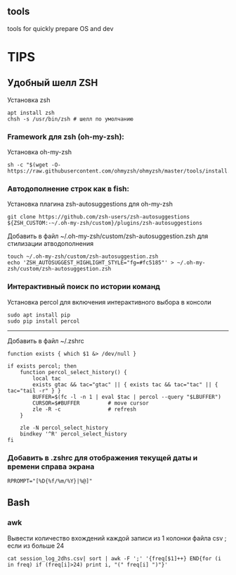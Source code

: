 ## tools
tools for quickly prepare OS and dev


# TIPS

## Удобный шелл ZSH
Установка zsh

    apt install zsh
    chsh -s /usr/bin/zsh # шелл по умолчанию
    
### Framework для zsh (oh-my-zsh):
Установка oh-my-zsh

    sh -c "$(wget -O- https://raw.githubusercontent.com/ohmyzsh/ohmyzsh/master/tools/install.sh)"

### Автодополнение строк как в fish:
Установка плагина zsh-autosuggestions для oh-my-zsh

    git clone https://github.com/zsh-users/zsh-autosuggestions ${ZSH_CUSTOM:-~/.oh-my-zsh/custom}/plugins/zsh-autosuggestions
    
Добавить в файл ~/.oh-my-zsh/custom/zsh-autosuggestion.zsh для стилизации атводополнения

    touch ~/.oh-my-zsh/custom/zsh-autosuggestion.zsh
    echo 'ZSH_AUTOSUGGEST_HIGHLIGHT_STYLE="fg=#fc5185"' > ~/.oh-my-zsh/custom/zsh-autosuggestion.zsh

### Интерактивный поиск по истории команд
Установка percol для включения интерактивного выбора в консоли

    sudo apt install pip
    sudo pip install percol
    
---
Добавить в файл ~/.zshrc

    function exists { which $1 &> /dev/null }

    if exists percol; then
        function percol_select_history() {
            local tac
            exists gtac && tac="gtac" || { exists tac && tac="tac" || { tac="tail -r" } }
            BUFFER=$(fc -l -n 1 | eval $tac | percol --query "$LBUFFER")
            CURSOR=$#BUFFER         # move cursor
            zle -R -c               # refresh
        }

        zle -N percol_select_history
        bindkey '^R' percol_select_history
    fi

### Добавить в .zshrc для отображения текущей даты и времени справа экрана
    RPROMPT="[%D{%f/%m/%Y}|%@]"

## Bash 
### awk
Вывести количество вхождений каждой записи из 1 колонки файла csv ; если из больше 24

    cat session_log_2dhs.csv| sort | awk -F ';' '{freq[$1]++} END{for (i in freq) if (freq[i]>24) print i, "(" freq[i] ")"}'
